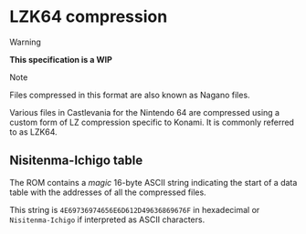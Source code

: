 # LZK64 compression

> [!WARNING]
> **This specification is a WIP**

> [!NOTE]
> Files compressed in this format are also known as Nagano files.

Various files in Castlevania for the Nintendo 64 are compressed using a
custom form of LZ compression specific to Konami. It is commonly referred
to as LZK64.

## Nisitenma-Ichigo table

The ROM contains a _magic_ 16-byte ASCII string indicating the start of a data table
with the addresses of all the compressed files.

This string is `4E69736974656E6D612D49636869676F` in hexadecimal or `Nisitenma-Ichigo`
if interpreted as ASCII characters.
